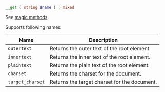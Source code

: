 ```php
__get ( string $name ) : mixed
```

See [magic methods](http://php.net/manual/en/language.oop5.overloading.php#object.get)

Supports following names:

| Name             | Description                                  |
|------------------|----------------------------------------------|
| `outertext`      | Returns the outer text of the root element.  |
| `innertext`      | Returns the inner text of the root element.  |
| `plaintext`      | Returns the plain text of the root element.  |
| `charset`        | Returns the charset for the document.        |
| `target_charset` | Returns the target charset for the document. |
